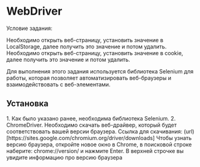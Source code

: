 <h1>WebDriver</h1>
Условие задания: 

Необходимо открыть веб-страницу, установить значение в LocalStorage, 
далее получить это значение и потом удалить.
Необходимо открыть веб-страницу, установить значение в cookie,
далее получить это значение и потом удалить.

Для выполнения этого задания используется библиотека Selenium для работы, 
которая позволяет автоматизировать веб-браузеры и взаимодействовать с веб-элементами.

<h2>Установка</h2>
1. Как было указано ранее, необходима библиотека Selenium.
2. ChromeDriver. Необходимо скачать веб-драйвер, который будет соответствовать 
вашей версии браузера. Ссылка для скачивания: (url)[https://sites.google.com/chromium.org/driver/downloads] 
Чтобы узнать версию браузера, 
откройте новое окно в Chrome, в поисковой строке 
наберите: chrome://version/ и нажмите Enter. 
В верхней строчке вы увидите информацию про 
версию браузера